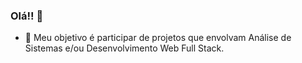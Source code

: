 ### Olá!! 👋



- 🌱  Meu objetivo é participar de projetos que envolvam Análise de Sistemas e/ou Desenvolvimento Web Full Stack.


